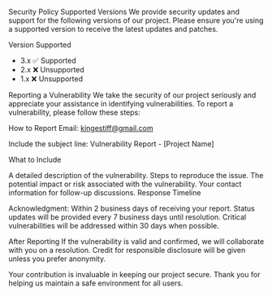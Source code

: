 Security Policy
Supported Versions
We provide security updates and support for the following versions of our project. Please ensure you're using a supported version to receive the latest updates and patches.

Version	Supported
- 3.x	✅ Supported
- 2.x	❌ Unsupported
- 1.x	❌ Unsupported
  
Reporting a Vulnerability
We take the security of our project seriously and appreciate your assistance in identifying vulnerabilities. To report a vulnerability, please follow these steps:

How to Report
Email: kingestiff@gmail.com

Include the subject line: Vulnerability Report - [Project Name]

What to Include

A detailed description of the vulnerability. Steps to reproduce the issue. The potential impact or risk associated with the vulnerability. Your contact information for follow-up discussions. Response Timeline

Acknowledgment: Within 2 business days of receiving your report. Status updates will be provided every 7 business days until resolution. Critical vulnerabilities will be addressed within 30 days when possible.

After Reporting
If the vulnerability is valid and confirmed, we will collaborate with you on a resolution.
Credit for responsible disclosure will be given unless you prefer anonymity.

Your contribution is invaluable in keeping our project secure. Thank you for helping us maintain a safe environment for all users.

